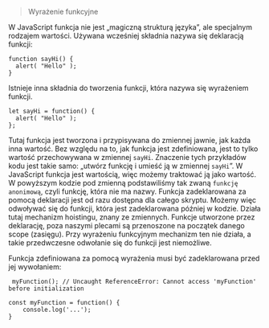 > Wyrażenie funkcyjne

W JavaScript funkcja nie jest „magiczną strukturą języka”, ale specjalnym rodzajem wartości. Używana wcześniej składnia nazywa się deklaracją funkcji:

```
function sayHi() {
  alert( "Hello" );
}
```
Istnieje inna składnia do tworzenia funkcji, która nazywa się wyrażeniem funkcji.

```
let sayHi = function() {
  alert( "Hello" );
};

```
Tutaj funkcja jest tworzona i przypisywana do zmiennej jawnie, jak każda inna wartość. Bez względu na to, jak funkcja jest zdefiniowana, jest to tylko wartość przechowywana w zmiennej `sayHi`. Znaczenie tych przykładów kodu jest takie samo: „utwórz funkcję i umieść ją w zmiennej `sayHi`”.
 W JavaScript funkcja jest wartością, więc możemy traktować ją jako wartość. 
 W powyższym kodzie pod zmienną podstawiliśmy tak zwaną `funkcję anonimową`, czyli funkcję, która nie ma nazwy.
 Funkcja zadeklarowana za pomocą deklaracji jest od razu dostępna dla całego skryptu. Możemy więc odwoływać się do funkcji, która jest zadeklarowana później w kodzie. Działa tutaj mechanizm hoistingu, znany ze zmiennych. Funkcje utworzone przez deklarację, poza naszymi plecami są przenoszone na początek danego scope (zasięgu).
 Przy wyrażeniu funkcyjnym mechanizm ten nie działa, a takie przedwczesne odwołanie się do funkcji jest niemożliwe.

 Funkcja zdefiniowana za pomocą wyrażenia musi być zadeklarowana przed jej wywołaniem:

```
 myFunction(); // Uncaught ReferenceError: Cannot access 'myFunction' before initialization

const myFunction = function() {
    console.log('...');
}
```
